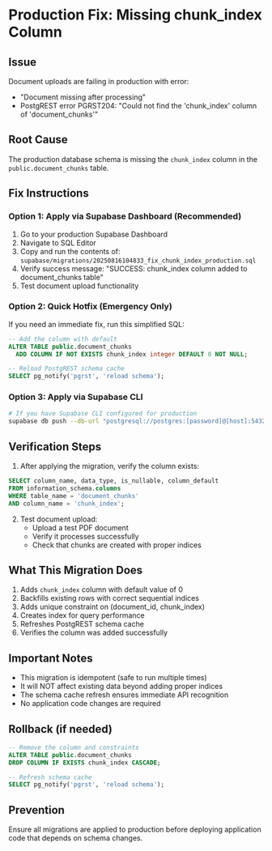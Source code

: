 # Production Fix: Missing chunk_index Column

## Issue
Document uploads are failing in production with error:
- "Document missing after processing"
- PostgREST error PGRST204: "Could not find the 'chunk_index' column of 'document_chunks'"

## Root Cause
The production database schema is missing the `chunk_index` column in the `public.document_chunks` table.

## Fix Instructions

### Option 1: Apply via Supabase Dashboard (Recommended)
1. Go to your production Supabase Dashboard
2. Navigate to SQL Editor
3. Copy and run the contents of: `supabase/migrations/20250816104833_fix_chunk_index_production.sql`
4. Verify success message: "SUCCESS: chunk_index column added to document_chunks table"
5. Test document upload functionality

### Option 2: Quick Hotfix (Emergency Only)
If you need an immediate fix, run this simplified SQL:

```sql
-- Add the column with default
ALTER TABLE public.document_chunks
  ADD COLUMN IF NOT EXISTS chunk_index integer DEFAULT 0 NOT NULL;

-- Reload PostgREST schema cache
SELECT pg_notify('pgrst', 'reload schema');
```

### Option 3: Apply via Supabase CLI
```bash
# If you have Supabase CLI configured for production
supabase db push --db-url "postgresql://postgres:[password]@[host]:5432/postgres"
```

## Verification Steps
1. After applying the migration, verify the column exists:
```sql
SELECT column_name, data_type, is_nullable, column_default
FROM information_schema.columns
WHERE table_name = 'document_chunks' 
AND column_name = 'chunk_index';
```

2. Test document upload:
   - Upload a test PDF document
   - Verify it processes successfully
   - Check that chunks are created with proper indices

## What This Migration Does
1. Adds `chunk_index` column with default value of 0
2. Backfills existing rows with correct sequential indices
3. Adds unique constraint on (document_id, chunk_index)
4. Creates index for query performance
5. Refreshes PostgREST schema cache
6. Verifies the column was added successfully

## Important Notes
- This migration is idempotent (safe to run multiple times)
- It will NOT affect existing data beyond adding proper indices
- The schema cache refresh ensures immediate API recognition
- No application code changes are required

## Rollback (if needed)
```sql
-- Remove the column and constraints
ALTER TABLE public.document_chunks 
DROP COLUMN IF EXISTS chunk_index CASCADE;

-- Refresh schema cache
SELECT pg_notify('pgrst', 'reload schema');
```

## Prevention
Ensure all migrations are applied to production before deploying application code that depends on schema changes.